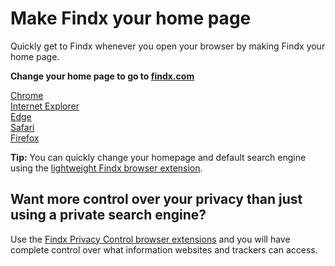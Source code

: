 # Make Findx your home page

Quickly get to Findx whenever you open your browser by making Findx your home page.

**Change your home page to go to [findx.com](https://findx.com)**

[Chrome](https://support.google.com/chrome/answer/95314?hl=en)  
[Internet Explorer](https://support.microsoft.com/en-us/help/17426/windows-internet-explorer-11-change-home-page)  
[Edge](https://support.microsoft.com/en-us/instantanswers/46fafbed-7ba4-42fb-908a-75664d83c704/change-your-home-page)  
[Safari](https://support.apple.com/kb/PH21487?viewlocale=en_US&locale=en_US)  
[Firefox](https://support.mozilla.org/en-US/kb/how-to-set-the-home-page)

**Tip:** You can quickly change your homepage and default search engine using the [lightweight Findx browser extension](/en/findxapps).

## Want more control over your privacy than just using a private search engine? 

Use the [Findx Privacy Control browser extensions](/en/privacycontrol) and you will have complete control over what information websites and trackers can access.




